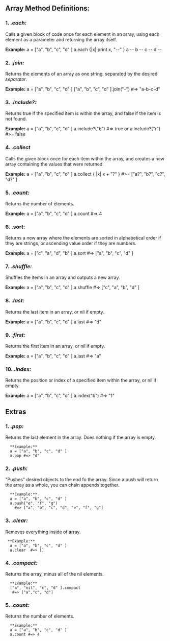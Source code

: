 ## Array Method Definitions:

### 1. *.each:*  

Calls a given block of code once for each element in an array, using each element as a parameter and returning the array itself.

   **Example:**
   a = ["a", "b", "c", "d" ]
   a.each {|x| print x, "--" }
   a -- b -- c -- d --


### 2. *.join:*

Returns the elements of an array as one string, separated by the desired *separator*.

   **Example:**
   a = ["a", "b", "c", "d" ]
   ["a", "b", "c", "d" ].join("-")
     #=> "a-b-c-d"


### 3. *.include?:*
Returns true if the specified item is within the array, and false if the item is not found.

  **Example:**
   a = ["a", "b", "c", "d" ]
   a.include?("b") #=> true
   or
   a.include?("r") #>= false


### 4. *.collect*
Calls the given block once for each item within the array, and creates a new array containing the values that were returned.

   **Example:**
   a = ["a", "b", "c", "d" ]
   a.collect { |x| x + "?" }
   #>= ["a?", "b?", "c?", "d?" ]


### 5. *.count:*
Returns the number of elements.

   **Example:**
   a = ["a", "b", "c", "d" ]
   a.count #=> 4


### 6. **.sort:**
Returns a new array where the elements are sorted in alphabetical order if they are strings, or ascending value order if they are numbers.

   **Example:**
   a = ["c", "a", "d", "b" ]
   a.sort #=> ["a", "b", "c", "d" ]


### 7. *.shuffle:*
Shuffles the items in an array and outputs a new array.

   **Example:**
   a = ["a", "b", "c", "d" ]
   a.shuffle #=> ["c", "a", "b", "d" ]


### 8. *.last:*
Returns the last item in an array, or nil if empty.

   **Example:**
   a = ["a", "b", "c", "d" ]
   a.last #=> "d"


### 9. *.first:*
Returns the first item in an array, or nil if empty.

   **Example:**
   a = ["a", "b", "c", "d" ]
   a.last #=> "a"


### 10. *.index:*
Returns the position or index of a specified item within the array, or nil if empty.

   **Example:**
   a = ["a", "b", "c", "d" ]
   a.index("b")
   #=> "1"





   ## Extras

### 1. *.pop:*  
Returns the last element in the array. Does nothing if the array is empty.

      **Example:**
      a = ["a", "b", "c", "d" ]
      a.pop #=> "d"


### 2. *.push:*
"Pushes" desired objects to the end fo the array. Since a.push will return the array as a whole, you can chain appends together.

      **Example:**
      a = ["a", "b", "c", "d" ]
      a.push("e", "f", "g")
        #=> ["a", "b", "c", "d", "e", "f", "g"]


### 3. *.clear:*
Removes everything inside of  array.

     **Example:**
      a = ["a", "b", "c", "d" ]
      a.clear  #=> []


### 4. *.compact:*
Returns the array, minus all of the nil elements.

      **Example:**
      ["a", "nil", "c", "d" ].compact
       #=> ["a","c", "d"]


### 5. *.count:*
Returns the number of elements.

      **Example:**
      a = ["a", "b", "c", "d" ]
      a.count #=> 4
